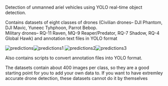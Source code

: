 Detection of unmanned ariel vehicles using YOLO real-time object detection.

Contains datasets of eight classes of drones (Civilian drones– DJI Phantom, DJI Mavic, Yuneec Tyhphoon, Parrot Bebop.   
Military drones– RQ-11 Raven, MQ-9 Reaper/Predator, RQ-7 Shadow, RQ-4 Global Hawk) and annotation text files in YOLO format 

![predictions](https://user-images.githubusercontent.com/40040833/42906713-c1827726-8a90-11e8-8e79-4911f6dd211d.jpg)![predictions1](https://user-images.githubusercontent.com/40040833/42906801-f56b3d5c-8a90-11e8-8e24-ca7fb9909099.jpg) ![predictions2](https://user-images.githubusercontent.com/40040833/42906833-04bde89a-8a91-11e8-8d5d-28d0a59fb466.jpg)![predictions3](https://user-images.githubusercontent.com/40040833/42906848-0ed38574-8a91-11e8-8d22-de55f3fc22c4.jpg)


Also contains scripts to convert annotation files into YOLO format.

The datasets contain about 400 images per class, so they are a good starting point for you to add your own data to. If you want to have extremley accurate drone detection, these datasets cannot do it by themselves


